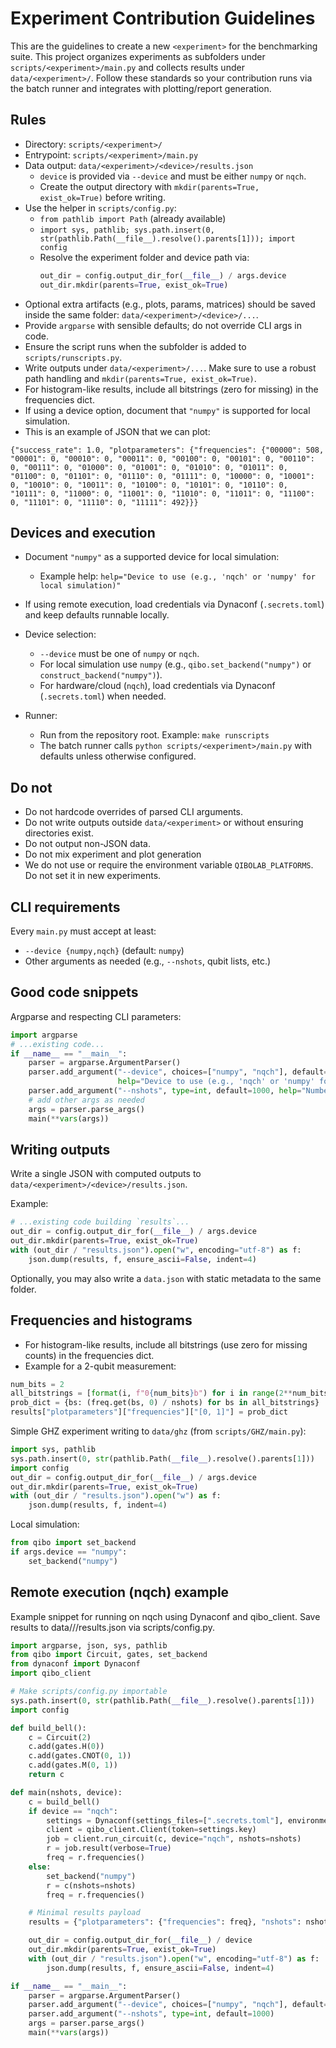 # Experiment Contribution Guidelines

This are the guidelines to create a new `<experiment>` for the benchmarking suite. 
This project organizes experiments as subfolders under `scripts/<experiment>/main.py` and collects results under `data/<experiment>/`. Follow these standards so your contribution runs via the batch runner and integrates with plotting/report generation.

## Rules

- Directory: `scripts/<experiment>/`
- Entrypoint: `scripts/<experiment>/main.py`
- Data output: `data/<experiment>/<device>/results.json`
  - `device` is provided via `--device` and must be either `numpy` or `nqch`.
  - Create the output directory with `mkdir(parents=True, exist_ok=True)` before writing.
- Use the helper in `scripts/config.py`:
  - `from pathlib import Path` (already available)
  - `import sys, pathlib; sys.path.insert(0, str(pathlib.Path(__file__).resolve().parents[1])); import config`
  - Resolve the experiment folder and device path via:
    ```python
    out_dir = config.output_dir_for(__file__) / args.device
    out_dir.mkdir(parents=True, exist_ok=True)
    ```
- Optional extra artifacts (e.g., plots, params, matrices) should be saved inside the same folder: `data/<experiment>/<device>/...`.
- Provide `argparse` with sensible defaults; do not override CLI args in code.
- Ensure the script runs when the subfolder is added to `scripts/runscripts.py`.
- Write outputs under `data/<experiment>/...`. Make sure to use a robust path handling and `mkdir(parents=True, exist_ok=True)`.
- For histogram-like results, include all bitstrings (zero for missing) in the frequencies dict.
- If using a device option, document that `"numpy"` is supported for local simulation.
- This is an example of JSON that we can plot: 

```{"success_rate": 1.0, "plotparameters": {"frequencies": {"00000": 508, "00001": 0, "00010": 0, "00011": 0, "00100": 0, "00101": 0, "00110": 0, "00111": 0, "01000": 0, "01001": 0, "01010": 0, "01011": 0, "01100": 0, "01101": 0, "01110": 0, "01111": 0, "10000": 0, "10001": 0, "10010": 0, "10011": 0, "10100": 0, "10101": 0, "10110": 0, "10111": 0, "11000": 0, "11001": 0, "11010": 0, "11011": 0, "11100": 0, "11101": 0, "11110": 0, "11111": 492}}}```


## Devices and execution

- Document `"numpy"` as a supported device for local simulation:
  - Example help: `help="Device to use (e.g., 'nqch' or 'numpy' for local simulation)"`
- If using remote execution, load credentials via Dynaconf (`.secrets.toml`) and keep defaults runnable locally.

- Device selection:
  - `--device` must be one of `numpy` or `nqch`.
  - For local simulation use `numpy` (e.g., `qibo.set_backend("numpy")` or `construct_backend("numpy")`).
  - For hardware/cloud (`nqch`), load credentials via Dynaconf (`.secrets.toml`) when needed.
- Runner:
  - Run from the repository root. Example: `make runscripts`
  - The batch runner calls `python scripts/<experiment>/main.py` with defaults unless otherwise configured.


## Do not

- Do not hardcode overrides of parsed CLI arguments.
- Do not write outputs outside `data/<experiment>` or without ensuring directories exist.
- Do not output non-JSON data. 
- Do not mix experiment and plot generation
- We do not use or require the environment variable `QIBOLAB_PLATFORMS`. Do not set it in new experiments.


## CLI requirements

Every `main.py` must accept at least:
- `--device {numpy,nqch}` (default: `numpy`)
- Other arguments as needed (e.g., `--nshots`, qubit lists, etc.)



## Good code snippets

Argparse and respecting CLI parameters:
```python
import argparse
# ...existing code...
if __name__ == "__main__":
    parser = argparse.ArgumentParser()
    parser.add_argument("--device", choices=["numpy", "nqch"], default="numpy",
                        help="Device to use (e.g., 'nqch' or 'numpy' for local simulation)")
    parser.add_argument("--nshots", type=int, default=1000, help="Number of shots for each circuit")
    # add other args as needed
    args = parser.parse_args()
    main(**vars(args))
```

## Writing outputs

Write a single JSON with computed outputs to `data/<experiment>/<device>/results.json`.

Example:
```python
# ...existing code building `results`...
out_dir = config.output_dir_for(__file__) / args.device
out_dir.mkdir(parents=True, exist_ok=True)
with (out_dir / "results.json").open("w", encoding="utf-8") as f:
    json.dump(results, f, ensure_ascii=False, indent=4)
```

Optionally, you may also write a `data.json` with static metadata to the same folder.

## Frequencies and histograms

- For histogram-like results, include all bitstrings (use zero for missing counts) in the frequencies dict.
- Example for a 2-qubit measurement:
```python
num_bits = 2
all_bitstrings = [format(i, f"0{num_bits}b") for i in range(2**num_bits)]
prob_dict = {bs: (freq.get(bs, 0) / nshots) for bs in all_bitstrings}
results["plotparameters"]["frequencies"]["[0, 1]"] = prob_dict
```

Simple GHZ experiment writing to `data/ghz` (from `scripts/GHZ/main.py`):
```python
import sys, pathlib
sys.path.insert(0, str(pathlib.Path(__file__).resolve().parents[1]))
import config
out_dir = config.output_dir_for(__file__) / args.device
out_dir.mkdir(parents=True, exist_ok=True)
with (out_dir / "results.json").open("w") as f:
    json.dump(results, f, indent=4)
```

Local simulation:
```python
from qibo import set_backend
if args.device == "numpy":
    set_backend("numpy")
```

## Remote execution (nqch) example

Example snippet for running on nqch using Dynaconf and qibo_client. Save results to data/<experiment>/<device>/results.json via scripts/config.py.

```python
import argparse, json, sys, pathlib
from qibo import Circuit, gates, set_backend
from dynaconf import Dynaconf
import qibo_client

# Make scripts/config.py importable
sys.path.insert(0, str(pathlib.Path(__file__).resolve().parents[1]))
import config

def build_bell():
    c = Circuit(2)
    c.add(gates.H(0))
    c.add(gates.CNOT(0, 1))
    c.add(gates.M(0, 1))
    return c

def main(nshots, device):
    c = build_bell()
    if device == "nqch":
        settings = Dynaconf(settings_files=[".secrets.toml"], environments=True, env="default")
        client = qibo_client.Client(token=settings.key)
        job = client.run_circuit(c, device="nqch", nshots=nshots)
        r = job.result(verbose=True)
        freq = r.frequencies()
    else:
        set_backend("numpy")
        r = c(nshots=nshots)
        freq = r.frequencies()

    # Minimal results payload
    results = {"plotparameters": {"frequencies": freq}, "nshots": nshots, "device": device}

    out_dir = config.output_dir_for(__file__) / device
    out_dir.mkdir(parents=True, exist_ok=True)
    with (out_dir / "results.json").open("w", encoding="utf-8") as f:
        json.dump(results, f, ensure_ascii=False, indent=4)

if __name__ == "__main__":
    parser = argparse.ArgumentParser()
    parser.add_argument("--device", choices=["numpy", "nqch"], default="numpy")
    parser.add_argument("--nshots", type=int, default=1000)
    args = parser.parse_args()
    main(**vars(args))
```

